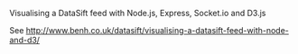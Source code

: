 Visualising a DataSift feed with Node.js, Express, Socket.io and D3.js

See http://www.benh.co.uk/datasift/visualising-a-datasift-feed-with-node-and-d3/

